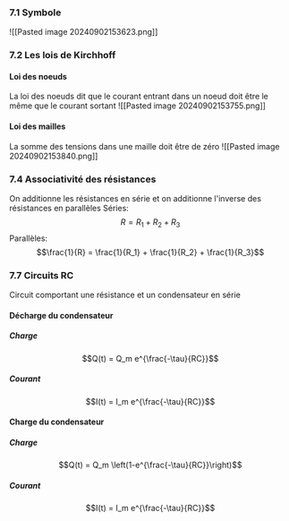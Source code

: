 ### 7.1 Symbole
![[Pasted image 20240902153623.png]]

### 7.2 Les lois de Kirchhoff
#### Loi des noeuds
La loi des noeuds dit que le courant entrant dans un noeud doit être le même que le courant sortant
![[Pasted image 20240902153755.png]]
#### Loi des mailles
La somme des tensions dans une maille doit être de zéro
![[Pasted image 20240902153840.png]]

### 7.4 Associativité des résistances
On additionne les résistances en série et on additionne l'inverse des résistances en parallèles
Séries: $$R = R_1 + R_2 + R_3$$
Parallèles:
$$\frac{1}{R} = \frac{1}{R_1} + \frac{1}{R_2} + \frac{1}{R_3}$$
### 7.7 Circuits RC
Circuit comportant une résistance et un condensateur en série

#### Décharge du condensateur
##### Charge
$$Q(t) = Q_m e^{\frac{-\tau}{RC}}$$
##### Courant
$$I(t) = I_m e^{\frac{-\tau}{RC}}$$
#### Charge du condensateur
##### Charge
$$Q(t) = Q_m \left(1-e^{\frac{-\tau}{RC}}\right)$$
##### Courant
$$I(t) = I_m e^{\frac{-\tau}{RC}}$$